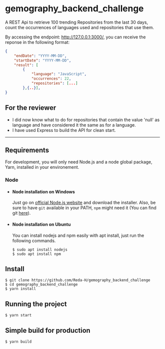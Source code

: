 # gemography_backend_challenge

A REST Api to retrieve 100 trending Repositories from the last 30 days, count the occurrences of languages used and repositories that use them.

By accessing the endpoint: http://127.0.0.1:3000/, you can receive the reponse in the following format:

```json
{
    "endDate": "YYYY-MM-DD",   
    "startDate": "YYYY-MM-DD",
    "result": [
        {  
            "language": "JavaScript",
            "occurrences": 22,
            "repositories": [...]
        },{..}],
}
```

## For the reviewer

- I did now know what to do for repositories that contain the value 'null' as language and have considered it the same as for a language.
- I have used Express to build the API for clean start.

---
## Requirements

For development, you will only need Node.js and a node global package, Yarn, installed in your environement.

### Node
- #### Node installation on Windows

  Just go on [official Node.js website](https://nodejs.org/) and download the installer.
Also, be sure to have `git` available in your PATH, `npm` might need it (You can find git [here](https://git-scm.com/)).

- #### Node installation on Ubuntu

  You can install nodejs and npm easily with apt install, just run the following commands.

      $ sudo apt install nodejs
      $ sudo apt install npm

## Install

    $ git clone https://github.com/Reda-H/gemography_backend_challenge
    $ cd gemography_backend_challenge
    $ yarn install

## Running the project

    $ yarn start

## Simple build for production

    $ yarn build
